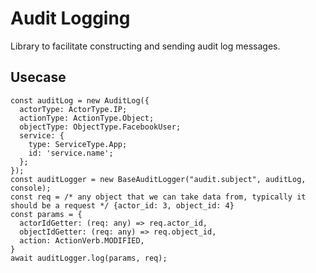# Audit Logging

Library to facilitate constructing and sending audit log messages.

## Usecase

```
const auditLog = new AuditLog({
  actorType: ActorType.IP;
  actionType: ActionType.Object;
  objectType: ObjectType.FacebookUser;
  service: {
    type: ServiceType.App;
    id: 'service.name';
  };
});
const auditLogger = new BaseAuditLogger("audit.subject", auditLog, console);
const req = /* any object that we can take data from, typically it should be a request */ {actor_id: 3, object_id: 4}
const params = {
  actorIdGetter: (req: any) => req.actor_id,
  objectIdGetter: (req: any) => req.object_id,
  action: ActionVerb.MODIFIED,
}
await auditLogger.log(params, req);
```
